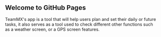 ## Welcome to GitHub Pages

TeamMX's app is a tool that will help users plan and set their daily or future tasks, it also serves as a tool used to check different other functions such as a weather screen, or a GPS screen features.

